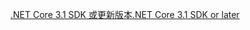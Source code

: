 [<span data-ttu-id="5cae5-101">.NET Core 3.1 SDK 或更新版本</span><span class="sxs-lookup"><span data-stu-id="5cae5-101">.NET Core 3.1 SDK or later</span></span>](https://dotnet.microsoft.com/download/dotnet-core/3.1)
